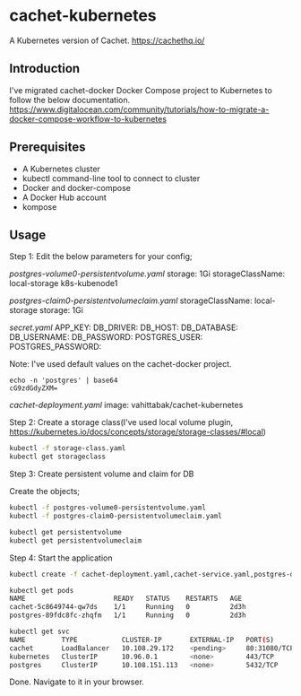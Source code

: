 # cachet-kubernetes

A Kubernetes version of Cachet. https://cachethq.io/


## Introduction

I've migrated cachet-docker Docker Compose project to Kubernetes to follow the below documentation.
https://www.digitalocean.com/community/tutorials/how-to-migrate-a-docker-compose-workflow-to-kubernetes

## Prerequisites
- A Kubernetes cluster
- kubectl command-line tool to connect to cluster
- Docker and docker-compose 
- A Docker Hub account
- kompose

## Usage

Step 1: Edit the below parameters for your config;

*postgres-volume0-persistentvolume.yaml*
storage: 1Gi
storageClassName: local-storage
k8s-kubenode1

*postgres-claim0-persistentvolumeclaim.yaml*
storageClassName: local-storage
storage: 1Gi

*secret.yaml*
APP_KEY:
DB_DRIVER:
DB_HOST:
DB_DATABASE:
DB_USERNAME:
DB_PASSWORD:
POSTGRES_USER:
POSTGRES_PASSWORD:

Note: I've used default values on  the cachet-docker project.
```
echo -n 'postgres' | base64
cG9zdGdyZXM=
```

*cachet-deployment.yaml*
image: vahittabak/cachet-kubernetes


Step 2: Create a storage class(I've used local volume plugin, https://kubernetes.io/docs/concepts/storage/storage-classes/#local)

```bash
kubectl -f storage-class.yaml
kubectl get storageclass
```

Step 3: Create persistent volume and claim for DB

Create the objects;

```bash
kubectl -f postgres-volume0-persistentvolume.yaml
kubectl -f postgres-claim0-persistentvolumeclaim.yaml

kubectl get persistentvolume
kubectl get persistentvolumeclaim
```

Step 4: Start the application

```bash
kubectl create -f cachet-deployment.yaml,cachet-service.yaml,postgres-deployment.yaml,postgres-service.yaml,secret.yaml

kubectl get pods
NAME                      READY   STATUS    RESTARTS   AGE
cachet-5c8649744-qw7ds    1/1     Running   0          2d3h
postgres-89fdc8fc-zhqfm   1/1     Running   0          2d3h

kubectl get svc
NAME         TYPE           CLUSTER-IP       EXTERNAL-IP   PORT(S)        AGE
cachet       LoadBalancer   10.108.29.172    <pending>     80:31080/TCP   2d3h
kubernetes   ClusterIP      10.96.0.1        <none>        443/TCP        3d
postgres     ClusterIP      10.108.151.113   <none>        5432/TCP       2d3h
```

Done. Navigate to it in your browser.